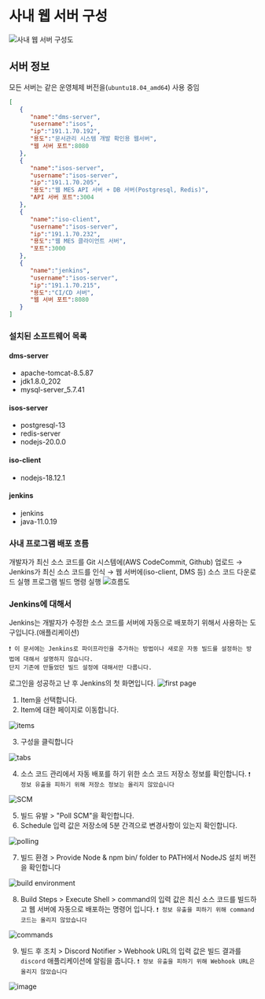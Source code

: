 # 사내 웹 서버 구성
![사내 웹 서버 구성도](https://github.com/isos-consulting/feto/assets/49608580/a48b3c94-12ad-4242-82c5-d17e81d0d9b6)

## 서버 정보
모든 서버는 같은 운영체제 버전을(`ubuntu18.04_amd64`) 사용 중임
``` json
[
   {
      "name":"dms-server",
      "username":"isos",
      "ip":"191.1.70.192",
      "용도":"문서관리 시스템 개발 확인용 웹서버",
      "웹 서버 포트":8080
   },
   {
      "name":"isos-server",
      "username":"isos-server",
      "ip":"191.1.70.205",
      "용도":"웹 MES API 서버 + DB 서버(Postgresql, Redis)",
      "API 서버 포트":3004
   },
   {
      "name":"iso-client",
      "username":"isos-server",
      "ip":"191.1.70.232",
      "용도":"웹 MES 클라이언트 서버",
      "포트":3000
   },
   {
      "name":"jenkins",
      "username":"isos-server",
      "ip":"191.1.70.215",
      "용도":"CI/CD 서버",
      "웹 서버 포트":8080
   }
]
```

### 설치된 소프트웨어 목록
#### dms-server
- apache-tomcat-8.5.87
- jdk1.8.0_202
- mysql-server_5.7.41
#### isos-server
- postgresql-13
- redis-server
- nodejs-20.0.0
#### iso-client
- nodejs-18.12.1
#### jenkins
- jenkins
- java-11.0.19

### 사내 프로그램 배포 흐름
개발자가 최신 소스 코드를 Git 시스템에(AWS CodeCommit, Github) 업로드 → Jenkins가 최신 소스 코드를 인식 → 웹 서버에(iso-client, DMS 등) 소스 코드 다운로드 실행 프로그램 빌드 명령 실행
![흐름도](https://github.com/isos-consulting/feto/assets/49608580/006f2121-32bf-4e9a-aa34-a6e3b171df2e)

### Jenkins에 대해서
Jenkins는 개발자가 수정한 소스 코드를 서버에 자동으로 배포하기 위해서 사용하는 도구입니다.(애플리케이션)

```
❗ 이 문서에는 Jenkins로 파이프라인을 추가하는 방법이나 새로운 자동 빌드를 설정하는 방법에 대해서 설명하지 않습니다.
단지 기존에 만들었던 빌드 설정에 대해서만 다룹니다.
```

로그인을 성공하고 난 후 Jenkins의 첫 화면입니다.
![first page](https://github.com/isos-consulting/feto/assets/49608580/316e8f15-11ac-40e4-b38e-f542cfb34c79)

1. Item을 선택합니다.
2. Item에 대한 페이지로 이동합니다.

![items](https://github.com/isos-consulting/feto/assets/49608580/cb95fe3b-f571-4a9a-894d-68e4aefe6925)

3. 구성을 클릭합니다

![tabs](https://github.com/isos-consulting/feto/assets/49608580/04570e75-8f2e-4b30-970d-89e5d51c13c9)

4. 소스 코드 관리에서 자동 배포를 하기 위한 소스 코드 저장소 정보를 확인합니다.
`❗ 정보 유출을 피하기 위해 저장소 정보는 올리지 않았습니다`

![SCM](https://github.com/isos-consulting/feto/assets/49608580/dd66f5ce-f9d3-4ddd-a9ec-5b4c158459fa)

5. 빌드 유발 > "Poll SCM"을 확인합니다.
6. Schedule 입력 값은 저장소에 5분 간격으로 변경사항이 있는지 확인합니다.

![polling](https://github.com/isos-consulting/feto/assets/49608580/c85eff08-655d-4080-8a46-9182f6abce5d)

7. 빌드 환경 > Provide Node & npm bin/ folder to PATH에서 NodeJS 설치 버전을 확인합니다

![build environment](https://github.com/isos-consulting/feto/assets/49608580/42097c9a-2b0f-469c-87cb-f315477e74ff)

8. Build Steps > Execute Shell > command의 입력 값은 최신 소스 코드를 빌드하고 웹 서버에 자동으로 배포하는 명령어 입니다.
`❗ 정보 유출을 피하기 위해 command 코드는 올리지 않았습니다`

![commands](https://github.com/isos-consulting/feto/assets/49608580/2489ddf6-ae82-4043-93cf-f412e3e828e8)

9. 빌드 후 조치 > Discord Notifier > Webhook URL의 입력 값은 빌드 결과를 `discord` 애플리케이션에 알림을 줍니다.
`❗ 정보 유출을 피하기 위해 Webhook URL은 올리지 않았습니다`

![image](https://github.com/isos-consulting/feto/assets/49608580/73691952-67d9-4fb2-9c80-6720fcf97176)
